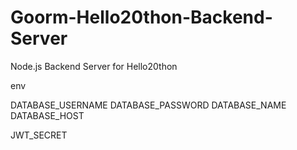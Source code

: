 # Goorm-Hello20thon-Backend-Server
Node.js Backend Server for Hello20thon

env

DATABASE_USERNAME
DATABASE_PASSWORD
DATABASE_NAME
DATABASE_HOST

JWT_SECRET
